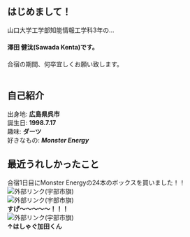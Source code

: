 ## はじめまして！  
山口大学工学部知能情報工学科3年の...<br>
#### 澤田 健汰(Sawada Kenta)です。  
合宿の期間、何卒宜しくお願い致します。  
<br>
## 自己紹介
出身地: **広島県呉市**<br>
誕生日: **1998.7.17**<br>
趣味: **ダーツ**<br>
好きなもの: ***Monster Energy***<br>
## 最近うれしかったこと<br>
合宿1日目にMonster Energyの24本のボックスを買いました！！<br>
![外部リンク(宇部市旗)](https://pbs.twimg.com/media/EEUaCiPUUAAhYcS?format=jpg&name=4096x4096)  
![外部リンク(宇部市旗)](https://pbs.twimg.com/media/EEUaCiRVAAA-MUU?format=jpg&name=4096x4096)<br>
**すげ～～～～～！！！**<br>
![外部リンク(宇部市旗)](https://pbs.twimg.com/media/EEUaCiPVUAMEZYx?format=jpg&name=large)<br>
**↑はしゃぐ加田くん**<br>
